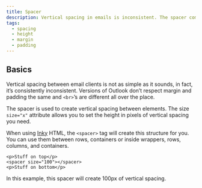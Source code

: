 ```yaml
---
title: Spacer
description: Vertical spacing in emails is inconsistent. The spacer component will help you create the space you need, the same on every device and client.
tags:
  - spacing
  - height
  - margin
  - padding
---
```


## Basics

Vertical spacing between email clients is not as simple as it sounds, in fact, it’s consistently inconsistent. Versions of Outlook don’t respect margin and padding the same and `<br>`’s are different all over the place. 

The spacer is used to create vertical spacing between elements. The size `size="x"` attribute allows you to set the height in pixels of vertical spacing you need.

When using [Inky](inky.html) HTML, the `<spacer>` tag will create this structure for you. You can use them between rows, containers or inside wrappers, rows, columns, and containers.

```inky_example
<p>Stuff on top</p>
<spacer size="100"></spacer>
<p>Stuff on bottom</p>
```

In this example, this spacer will create 100px of vertical spacing.

